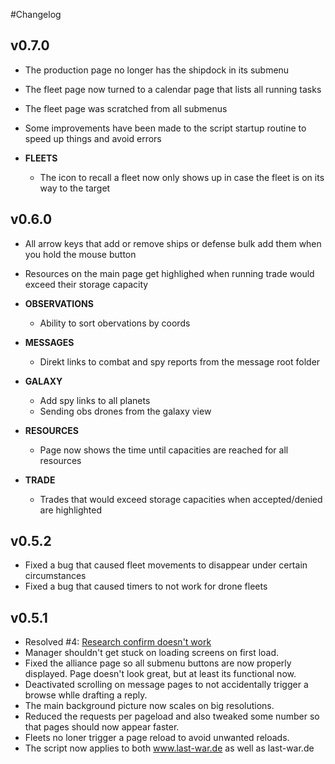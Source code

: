 #Changelog

## v0.7.0

- The production page no longer has the shipdock in its submenu
- The fleet page now turned to a calendar page that lists all running tasks
- The fleet page was scratched from all submenus
- Some improvements have been made to the script startup routine to speed up things and avoid errors

- **FLEETS**
  - The icon to recall a fleet now only shows up in case the fleet is on its way to the target

## v0.6.0

- All arrow keys that add or remove ships or defense bulk add them when you hold the mouse button
- Resources on the main page get highlighed when running trade would exceed their storage capacity

- **OBSERVATIONS**
  - Ability to sort obervations by coords

- **MESSAGES**
  - Direkt links to combat and spy reports from the message root folder

- **GALAXY**
  - Add spy links to all planets
  - Sending obs drones from the galaxy view

- **RESOURCES**
  - Page now shows the time until capacities are reached for all resources

- **TRADE**
  - Trades that would exceed storage capacities when accepted/denied are highlighted

## v0.5.2

- Fixed a bug that caused fleet movements to disappear under certain circumstances
- Fixed a bug that caused timers to not work for drone fleets

## v0.5.1

- Resolved #4: [Research confirm doesn't work](https://github.com/j0Shi82/last-war-manager/issues/4)
- Manager shouldn't get stuck on loading screens on first load.
- Fixed the alliance page so all submenu buttons are now properly displayed. Page doesn't look great, but at least its functional now.
- Deactivated scrolling on message pages to not accidentally trigger a browse whlle drafting a reply.
- The main background picture now scales on big resolutions.
- Reduced the requests per pageload and also tweaked some number so that pages should now appear faster.
- Fleets no loner trigger a page reload to avoid unwanted reloads.
- The script now applies to both www.last-war.de as well as last-war.de